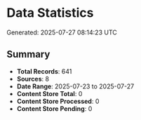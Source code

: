 # Data Statistics

Generated: 2025-07-27 08:14:23 UTC

## Summary

- **Total Records**: 641
- **Sources**: 8
- **Date Range**: 2025-07-23 to 2025-07-27
- **Content Store Total**: 0
- **Content Store Processed**: 0
- **Content Store Pending**: 0
